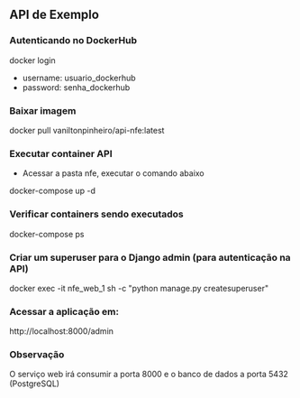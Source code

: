 ## API de Exemplo 

### Autenticando no DockerHub

docker login 

- username: usuario_dockerhub
- password: senha_dockerhub

### Baixar imagem

docker pull vaniltonpinheiro/api-nfe:latest

### Executar container API

- Acessar a pasta nfe, executar o comando abaixo

docker-compose up -d

### Verificar containers sendo executados

docker-compose ps

### Criar um superuser para o Django admin (para autenticação na API)

docker exec -it nfe_web_1 sh -c "python manage.py createsuperuser"

### Acessar a aplicação em:

http://localhost:8000/admin

### Observação

O serviço web irá consumir a porta 8000 e o banco de dados a porta 5432 (PostgreSQL) 
